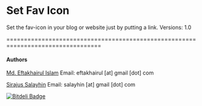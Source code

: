 # Set Fav Icon #

Set the fav-icon in your blog or website just by putting a link.
Versions: 1.0

=================================================================================

#### Authors ####

[Md. Eftakhairul Islam](http://eftakhairul.com) Email: eftakhairul [at] gmail [dot] com

[Sirajus Salayhin](https://salayhin.wordpress.com) Email: salayhin [at] gmail [dot] com

[![Bitdeli Badge](https://d2weczhvl823v0.cloudfront.net/eftakhairul/Set-Fav-Icon/trend.png)](https://bitdeli.com/free "Bitdeli Badge")

